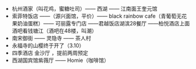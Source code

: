 - 杭州酒家（叫花鸡，蜜糖吐司）—— 西湖 ——     江南面王奎元馆
- 索菲特饭店 ——（源兴面馆，平价）—— black rainbow cafe（青葡萄无花果奶油蛋糕）—— 可丽露专门店 ——君越饭店湖滨28餐厅 ——柏悦酒店上面酒吧看钱塘江（酒吧在48楼，叫潮）
- 南宋御街 —— 灵隐寺 —— 茶人村
- 永福寺的山樱终于开了（3.10）
- 四季酒店 金沙厅 ，提前两周预定
- 西湖国宾馆紫薇厅 —— Homie（咖啡馆）